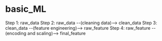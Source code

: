 # basic_ML
Step 1: raw_data
Step 2: raw_data --(cleaning data)--> clean_data
Step 3: clean_data --(feature engineering)--> raw_feature
Step 4: raw_feature --(encoding and scaling)--> final_feature